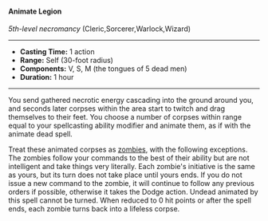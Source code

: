 #### Animate Legion
*5th-level necromancy* (Cleric,Sorcerer,Warlock,Wizard)
___
- **Casting Time:** 1 action
- **Range:** Self (30-foot radius)
- **Components:** V, S, M (the tongues of 5 dead men)
- **Duration:** 1 hour
---
You send gathered necrotic energy cascading into the ground around you, and seconds later corpses within the area start to twitch and drag themselves to their feet. You choose a number of corpses within range equal to your spellcasting ability modifier and animate them, as if with the animate dead  spell.

Treat these animated corpses as [zombies](../../Creatures/Zombie.md), with the following exceptions. The zombies follow your commands to the best of their ability but are not intelligent and take things very literally. Each zombie's initiative is the same as yours, but its turn does not take place until yours ends. If you do not issue a new command to the zombie, it will continue to follow any previous orders if possible, otherwise it takes the Dodge action. Undead animated by this spell cannot be turned. When reduced to 0 hit points or after the spell ends, each zombie turns back into a lifeless corpse.
